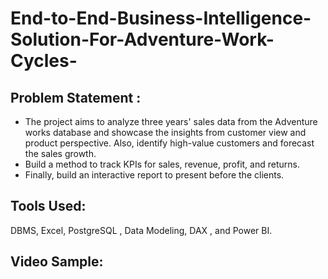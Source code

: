 # End-to-End-Business-Intelligence-Solution-For-Adventure-Work-Cycles-

## Problem Statement : 

- The project aims to analyze three years' sales data from the Adventure works database and showcase the insights from customer view and product perspective. Also, identify high-value customers and forecast the sales growth.
- Build a method to track KPIs for sales, revenue, profit, and returns.
- Finally, build an interactive report to present before the clients.


## Tools Used:
DBMS, Excel, PostgreSQL , Data Modeling, DAX , and Power BI.

## Video Sample:
